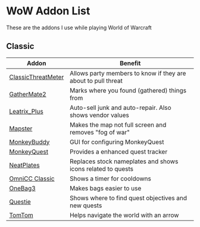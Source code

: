 # WoW Addon List

These are the addons I use while playing World of Warcraft

## Classic

| Addon                                    | Benefit                                                                                  |
| ---------------------------------------- | ---------------------------------------------------------------------------------------- |
| [ClassicThreatMeter][ClassicThreatMeter] | Allows party members to know if they are about to pull threat                            |
| [GatherMate2][GatherMate2]               | Marks where you found (gathered) things from                                             |
| [Leatrix_Plus][Leatrix_Plus]             | Auto-sell junk and auto-repair. Also shows vendor values |
| [Mapster][Mapster]                       | Makes the map not full screen and removes "fog of war"                                   |
| [MonkeyBuddy][MonkeyBuddy]               | GUI for configuring MonkeyQuest                                                          |
| [MonkeyQuest][MonkeyQuest]               | Provides a enhanced quest tracker                                                        |
| [NeatPlates][NeatPlates]                 | Replaces stock nameplates and shows icons related to quests                              |
| [OmniCC Classic][OmniCC Classic]         | Shows a timer for cooldowns                                                              |
| [OneBag3][OneBag3]                       | Makes bags easier to use                                                                 |
| [Questie][Questie]                       | Shows where to find quest objectives and new quests                                      |
| [TomTom][TomTom]                         | Helps navigate the world with an arrow                                                   |

[ClassicThreatMeter]: https://www.curseforge.com/wow/addons/classicthreatmeter/files
[GatherMate2]: https://www.curseforge.com/wow/addons/gathermate2/files
[Leatrix_Plus]: https://www.curseforge.com/wow/addons/leatrix-plus-classic/files
[Mapster]: https://www.curseforge.com/wow/addons/mapster/files
[MonkeyBuddy]: https://www.curseforge.com/wow/addons/monkey-buddy/files
[MonkeyQuest]: https://www.curseforge.com/wow/addons/monkey-quest/files
[NeatPlates]: https://www.curseforge.com/wow/addons/neatplates/files
[OmniCC Classic]: https://www.wowinterface.com/downloads/info24989-OmniCCClassic.html#info
[OneBag3]: https://www.wowinterface.com/downloads/info4207-OneBag3.html
[Questie]: https://www.curseforge.com/wow/addons/questie/files
[TomTom]: https://www.curseforge.com/wow/addons/tomtom/files
